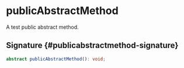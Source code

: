 # publicAbstractMethod

A test public abstract method.

## Signature {#publicabstractmethod-signature}

```typescript
abstract publicAbstractMethod(): void;
```

